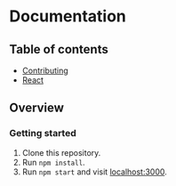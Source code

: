 # Documentation

## Table of contents

- [Contributing](contributing)
- [React](react)

## Overview

### Getting started

1. Clone this repository.
2. Run `npm install`.
3. Run `npm start` and visit [localhost:3000](http://localhost:3000/).